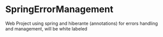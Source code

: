 # SpringErrorManagement
Web Project using spring and hiberante (annotations) for errors handling and management, will be white labeled 
